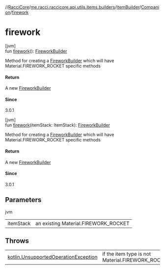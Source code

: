 //[RacciCore](../../../../index.md)/[me.racci.raccicore.api.utils.items.builders](../../index.md)/[ItemBuilder](../index.md)/[Companion](index.md)/[firework](firework.md)

# firework

[jvm]\
fun [firework](firework.md)(): [FireworkBuilder](../../-firework-builder/index.md)

Method for creating a [FireworkBuilder](../../-firework-builder/index.md) which will have Material.FIREWORK_ROCKET specific methods

#### Return

A new [FireworkBuilder](../../-firework-builder/index.md)

#### Since

3.0.1

[jvm]\
fun [firework](firework.md)(itemStack: ItemStack): [FireworkBuilder](../../-firework-builder/index.md)

Method for creating a [FireworkBuilder](../../-firework-builder/index.md) which will have Material.FIREWORK_ROCKET specific methods

#### Return

A new [FireworkBuilder](../../-firework-builder/index.md)

#### Since

3.0.1

## Parameters

jvm

| | |
|---|---|
| itemStack | an existing Material.FIREWORK_ROCKET |

## Throws

| | |
|---|---|
| [kotlin.UnsupportedOperationException](https://kotlinlang.org/api/latest/jvm/stdlib/kotlin/-unsupported-operation-exception/index.html) | if the item type is not Material.FIREWORK_ROCKET |
